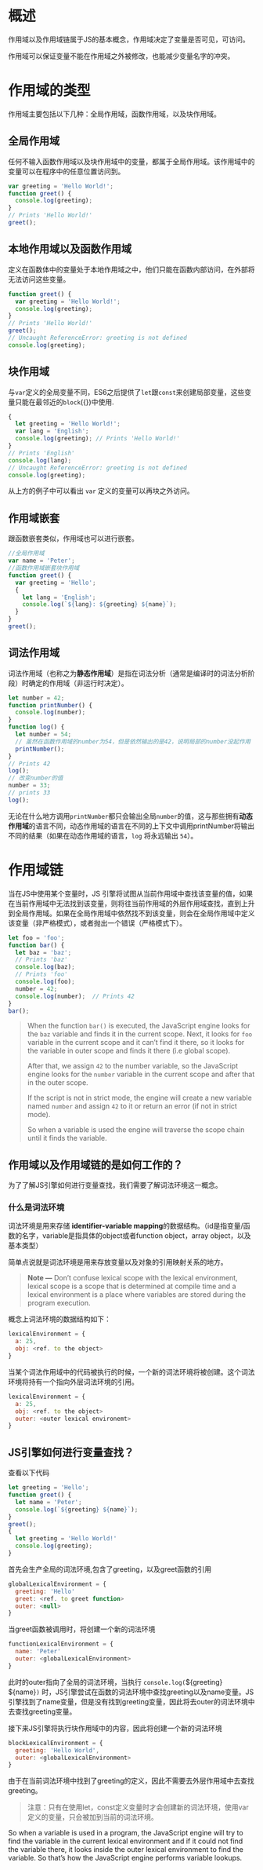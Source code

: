 # 概述

作用域以及作用域链属于JS的基本概念，作用域决定了变量是否可见，可访问。

作用域可以保证变量不能在作用域之外被修改，也能减少变量名字的冲突。

# 作用域的类型

作用域主要包括以下几种：全局作用域，函数作用域，以及块作用域。

## 全局作用域

任何不输入函数作用域以及块作用域中的变量，都属于全局作用域。该作用域中的变量可以在程序中的任意位置访问到。

```js
var greeting = 'Hello World!';
function greet() {
  console.log(greeting);
}
// Prints 'Hello World!'
greet();
```



## 本地作用域以及函数作用域

定义在函数体中的变量处于本地作用域之中，他们只能在函数内部访问，在外部将无法访问这些变量。

```js
function greet() {
  var greeting = 'Hello World!';
  console.log(greeting);
}
// Prints 'Hello World!'
greet();
// Uncaught ReferenceError: greeting is not defined
console.log(greeting);
```

## 块作用域

与`var`定义的全局变量不同，ES6之后提供了`let`跟`const`来创建局部变量，这些变量只能在最邻近的`block`({})中使用.

```js
{
  let greeting = 'Hello World!';
  var lang = 'English';
  console.log(greeting); // Prints 'Hello World!'
}
// Prints 'English'
console.log(lang);
// Uncaught ReferenceError: greeting is not defined
console.log(greeting);
```

从上方的例子中可以看出 `var` 定义的变量可以再块之外访问。

## 作用域嵌套

跟函数嵌套类似，作用域也可以进行嵌套。

```js
//全局作用域
var name = 'Peter';
//函数作用域嵌套块作用域
function greet() {
  var greeting = 'Hello';
  {
    let lang = 'English';
    console.log(`${lang}: ${greeting} ${name}`);
  }
}
greet();
```

## 词法作用域

词法作用域（也称之为**静态作用域**）是指在词法分析（通常是编译时的词法分析阶段）时确定的作用域（非运行时决定）。

```js
let number = 42;
function printNumber() {
  console.log(number);
}
function log() {
  let number = 54;
  // 虽然在函数作用域的number为54，但是依然输出的是42，说明局部的number没起作用
  printNumber();
}
// Prints 42
log();
// 改变number的值
number = 33;
// prints 33
log();
```

无论在什么地方调用`printNumber`都只会输出全局`number`的值，这与那些拥有**动态作用域**的语言不同，动态作用域的语言在不同的上下文中调用printNumber将输出不同的结果（如果在动态作用域的语言，`log` 将永远输出 `54`）。

# 作用域链

当在JS中使用某个变量时，JS 引擎将试图从当前作用域中查找该变量的值，如果在当前作用域中无法找到该变量，则将往当前作用域的外层作用域查找，直到上升到全局作用域。如果在全局作用域中依然找不到该变量，则会在全局作用域中定义该变量（非严格模式），或者抛出一个错误（严格模式下）。

```js
let foo = 'foo';
function bar() {
  let baz = 'baz';
  // Prints 'baz'
  console.log(baz);
  // Prints 'foo'
  console.log(foo);
  number = 42;
  console.log(number);  // Prints 42
}
bar();
```

> When the function `bar()` is executed, the JavaScript engine looks for the `baz` variable and finds it in the current scope. Next, it looks for `foo` variable in the current scope and it can’t find it there, so it looks for the variable in outer scope and finds it there (i.e global scope).
>
> After that, we assign `42` to the number variable, so the JavaScript engine looks for the `number` variable in the current scope and after that in the outer scope.
>
> If the script is not in strict mode, the engine will create a new variable named `number` and assign `42` to it or return an error (if not in strict mode).
>
> So when a variable is used the engine will traverse the scope chain until it finds the variable.



## 作用域以及作用域链的是如何工作的？

为了了解JS引擎如何进行变量查找，我们需要了解词法环境这一概念。

### 什么是词法环境

词法环境是用来存储  **identifier-variable mapping**的数据结构。（id是指变量/函数的名字，variable是指具体的object或者function object，array object，以及基本类型）

简单点说就是词法环境是用来存放变量以及对象的引用映射关系的地方。

> **Note —** Don’t confuse lexical scope with the lexical environment, lexical scope is a scope that is determined at compile time and a lexical environment is a place where variables are stored during the program execution.

概念上词法环境的数据结构如下：

```js
lexicalEnvironment = {
  a: 25,
  obj: <ref. to the object>
}
```

当某个词法作用域中的代码被执行的时候，一个新的词法环境将被创建。这个词法环境将持有一个指向外层词法环境的引用。

```js
lexicalEnvironment = {
  a: 25,
  obj: <ref. to the object>
  outer: <outer lexical environemt>
}
```

## JS引擎如何进行变量查找？

查看以下代码

```js
let greeting = 'Hello';
function greet() {
  let name = 'Peter';
  console.log(`${greeting} ${name}`);
}
greet();
{
  let greeting = 'Hello World!'
  console.log(greeting);
}
```

首先会生产全局的词法环境,包含了greeting，以及greet函数的引用

```js
globalLexicalEnvironment = {
  greeting: 'Hello'
  greet: <ref. to greet function>
  outer: <null>
}
```

当greet函数被调用时，将创建一个新的词法环境

```js
functionLexicalEnvironment = {
  name: 'Peter'
  outer: <globalLexicalEnvironment>
}
```

此时的outer指向了全局的词法环境，当执行 `console.log(`${greeting} ${name}`)` 时，JS引擎尝试在函数的词法环境中查找greeting以及name变量。JS引擎找到了name变量，但是没有找到greeting变量，因此将去outer的词法环境中去查找greeting变量。

接下来JS引擎将执行块作用域中的内容，因此将创建一个新的词法环境

```js
blockLexicalEnvironment = {
  greeting: 'Hello World',
  outer: <globalLexicalEnvironment>
}
```

由于在当前词法环境中找到了greeting的定义，因此不需要去外层作用域中去查找greeting。

> 注意：只有在使用let，const定义变量时才会创建新的词法环境，使用var定义的变量，只会被加到当前的词法环境。

So when a variable is used in a program, the JavaScript engine will try to find the variable in the current lexical environment and if it could not find the variable there, it looks inside the outer lexical environment to find the variable. So that’s how the JavaScript engine performs variable lookups.

